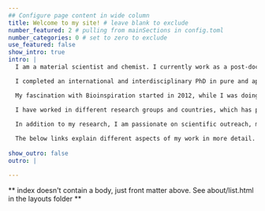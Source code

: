 ```yaml
---
## Configure page content in wide column
title: Welcome to my site! # leave blank to exclude
number_featured: 2 # pulling from mainSections in config.toml
number_categories: 0 # set to zero to exclude
use_featured: false
show_intro: true
intro: |
  I am a material scientist and chemist. I currently work as a post-doctoral researcherin Sustainable Polymer materials at the University of Twente. Most of my research focuses on the future of plastics, by developing sustainable polymeric solutions.

  I completed an international and interdisciplinary PhD in pure and applied chemistry at the University of Strathclyde (2018-2022). My thesis focused on improving the mechanical properties of Bioinspired Amphiphilic polymer conetworks.

  My fascination with Bioinspiration started in 2012, while I was doing an exchange program in France. Following this I pursued my passion by completing a Masters degree at ETH Zurich in the Materials Science department.

  I have worked in different research groups and countries, which has provided me with a very diverse and understanding scientific outlook.

  In addition to my research, I am passionate on scientific outreach, mental health in academia and inspiring under-represented groups to follow scientific careers.
 
  The below links explain different aspects of my work in more detail.
  
show_outro: false
outro: |

---
```


** index doesn't contain a body, just front matter above.
See about/list.html in the layouts folder **
